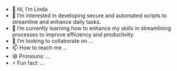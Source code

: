 - 👋 Hi, I’m Linda
- 👀 I’m interested in developing secure and automated scripts to streamline and enhance daily tasks. 
- 🌱 I’m currently learning how to enhance my skills in streamlining processes to improve efficiency and productivity.
- 💞️ I’m looking to collaborate on ...
- 📫 How to reach me ...
- 😄 Pronouns: ...
- ⚡ Fun fact: ...

<!---
db-repo-dev/db-repo-dev is a ✨ special ✨ repository because its `README.md` (this file) appears on your GitHub profile.
You can click the Preview link to take a look at your changes.
--->
